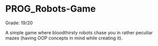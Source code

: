 # PROG_Robots-Game

Grade: 19/20

A simple game where bloodthirsty robots chase you in rather peculiar mazes (having OOP concepts in mind while creating it).
